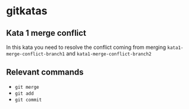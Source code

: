 # gitkatas
## Kata 1 merge conflict
In this kata you need to resolve the conflict coming from merging `kata1-merge-conflict-branch1` and `kata1-merge-conflict-branch2`

## Relevant commands
- `git merge`
- `git add`
- `git commit`
